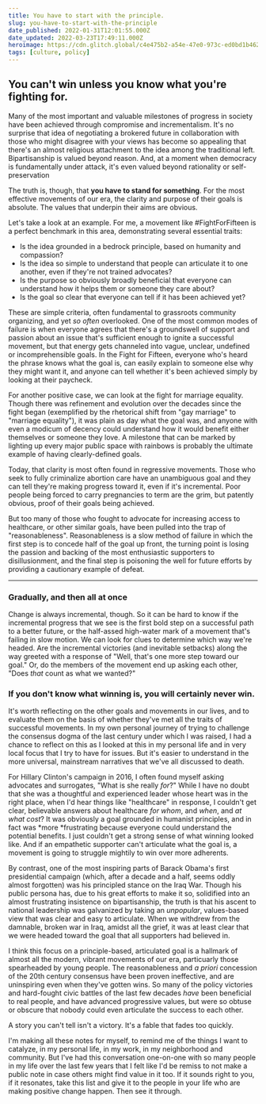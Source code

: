 ```yaml
---
title: You have to start with the principle.
slug: you-have-to-start-with-the-principle
date_published: 2022-01-31T12:01:55.000Z
date_updated: 2022-03-23T17:49:11.000Z
heroimage: https://cdn.glitch.global/c4e475b2-a54e-47e0-973c-ed0bd1b46262/Nick-Fewings-arrow.jpeg?v=1669519763737
tags: [culture, policy]
---
```


## You can't win unless you know what you're fighting for.

Many of the most important and valuable milestones of progress in society have been achieved through compromise and incrementalism. It's no surprise that idea of negotiating a brokered future in collaboration with those who might disagree with your views has become so appealing that there's an almost religious attachment to the idea among the traditional left. Bipartisanship is valued beyond reason. And, at a moment when democracy is fundamentally under attack, it's even valued beyond rationality or self-preservation

The truth is, though, that **you have to stand for something**. For the most effective movements of our era, the clarity and purpose of their goals is absolute. The values that underpin their aims are obvious. 

Let's take a look at an example. For me, a movement like #FightForFifteen is a perfect benchmark in this area, demonstrating several essential traits:

- Is the idea grounded in a bedrock principle, based on humanity and compassion?
- Is the idea so simple to understand that people can articulate it to one another, even if they're not trained advocates?
- Is the purpose so obviously broadly beneficial that everyone can understand how it helps them or someone they care about?
- Is the goal so clear that everyone can tell if it has been achieved yet?

These are simple criteria, often fundamental to grassroots community organizing, and yet *so often* overlooked. One of the most common modes of failure is when everyone agrees that there's a groundswell of support and passion about an issue that's sufficient enough to ignite a successful movement, but that energy gets channeled into vague, unclear, undefined or incomprehensible goals. In the Fight for Fifteen, everyone who's heard the phrase knows what the goal is, can easily explain to someone else why they might want it, and anyone can tell whether it's been achieved simply by looking at their paycheck.

For another positive case, we can look at the fight for marriage equality. Though there was refinement and evolution over the decades since the fight began (exemplified by the rhetorical shift from "gay marriage" to "marriage equality"), it was plain as day what the goal was, and anyone with even a modicum of decency could understand how it would benefit either themselves or someone they love. A milestone that can be marked by lighting up every major public space with rainbows is probably the ultimate example of having clearly-defined goals.

Today, that clarity is most often found in regressive movements. Those who seek to fully criminalize abortion care have an unambiguous goal and they can tell they're making progress toward it, even if it's incremental. Poor people being forced to carry pregnancies to term are the grim, but patently obvious, proof of their goals being achieved.

But too many of those who fought to advocate for increasing access to healthcare, or other similar goals, have been pulled into the trap of "reasonableness". Reasonableness is a slow method of failure in which the first step is to concede half of the goal up front, the turning point is losing the passion and backing of the most enthusiastic supporters to disillusionment, and the final step is poisoning the well for future efforts by providing a cautionary example of defeat.

---

### Gradually, and then all at once

Change is always incremental, though. So it can be hard to know if the incremental progress that we see is the first bold step on a successful path to a better future, or the half-assed high-water mark of a movement that's failing in slow motion. We can look for clues to determine which way we're headed. Are the incremental victories (and inevitable setbacks) along the way greeted with a response of "Well, that's one more step toward our goal." Or, do the members of the movement end up asking each other, "Does *that* count as what we wanted?"

### If you don't know what winning is, you will certainly never win.

It's worth reflecting on the other goals and movements in our lives, and to evaluate them on the basis of whether they've met all the traits of successful movements. In my own personal journey of trying to challenge the consensus dogma of the last century under which I was raised, I had a chance to reflect on this as I looked at this in my personal life and in very local focus that I try to have for issues. But it's easier to understand in the more universal, mainstream narratives that we've all discussed to death.

For Hillary Clinton's campaign in 2016, I often found myself asking advocates and surrogates, "What is she really *for*?" While I have no doubt that she was a thoughtful and experienced leader whose heart was in the right place, when I'd hear things like "healthcare" in response, I couldn't get clear, believable answers about healthcare *for whom*, and *when*, and *at what cost*? It was obviously a goal grounded in humanist principles, and in fact was *more *frustrating because everyone could understand the potential benefits. I just couldn't get a strong sense of what winning looked like. And if an empathetic supporter can't articulate what the goal is, a movement is going to struggle mightily to win over more adherents.

By contrast, one of the most inspiring parts of Barack Obama's first presidential campaign (which, after a decade and a half, seems oddly almost forgotten) was his principled stance on the Iraq War. Though his public persona has, due to his great efforts to make it so, solidified into an almost frustrating insistence on bipartisanship, the truth is that his ascent to national leadership was galvanized by taking an *unpopular*, values-based view that was clear and easy to articulate. When we withdrew from the damnable, broken war in Iraq, amidst all the grief, it was at least clear that we were headed toward the goal that all supporters had believed in.

I think this focus on a principle-based, articulated goal is a hallmark of almost all the modern, vibrant movements of our era, particuarly those spearheaded by young people. The reasonableness and *a priori* concession of the 20th century consensus have been proven ineffective, and are uninspiring even when they've gotten wins. So many of the policy victories and hard-fought civic battles of the last few decades *have* been beneficial to real people, and have advanced progressive values, but were so obtuse or obscure that nobody could even articulate the success to each other.

A story you can't tell isn't a victory. It's a fable that fades too quickly.

I'm making all these notes for myself, to remind me of the things I want to catalyze, in my personal life, in my work, in my neighborhood and community. But I've had this conversation one-on-one with so many people in my life over the last few years that I felt like I'd be remiss to not make a public note in case others might find value in it too. If it sounds right to you, if it resonates, take this list and give it to the people in your life who are making positive change happen. Then see it through.
